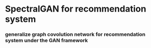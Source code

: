# SpectralGAN for recommendation system
### generalize graph covolution network for recommendation system under the GAN framework
